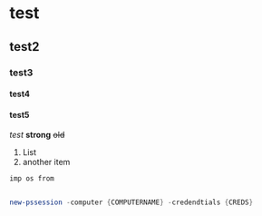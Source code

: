 # test
## test2
### test3

#### test4

#### test5



*test* **strong** ~~old~~ 

1. List
2. another item

```phyton
imp os from
```


```powershell

new-pssession -computer {COMPUTERNAME} -credendtials {CREDS}
```


